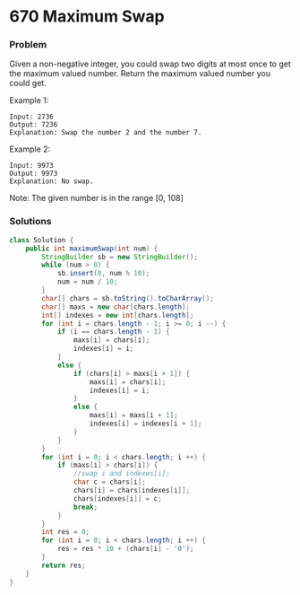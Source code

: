 # 670 Maximum Swap

### Problem

Given a non-negative integer, you could swap two digits at most once to get the maximum valued number. Return the maximum valued number you could get.

Example 1:
```
Input: 2736
Output: 7236
Explanation: Swap the number 2 and the number 7.
```
Example 2:
```
Input: 9973
Output: 9973
Explanation: No swap.
```
Note:
The given number is in the range [0, 108]

### Solutions

```java
class Solution {
    public int maximumSwap(int num) {
        StringBuilder sb = new StringBuilder();
        while (num > 0) {
            sb.insert(0, num % 10);
            num = num / 10;
        }
        char[] chars = sb.toString().toCharArray();
        char[] maxs = new char[chars.length];
        int[] indexes = new int[chars.length];
        for (int i = chars.length - 1; i >= 0; i --) {
            if (i == chars.length - 1) {
                maxs[i] = chars[i];
                indexes[i] = i;
            }
            else {
                if (chars[i] > maxs[i + 1]) {
                    maxs[i] = chars[i];
                    indexes[i] = i;
                }
                else {
                    maxs[i] = maxs[i + 1];
                    indexes[i] = indexes[i + 1];
                }
            }
        }
        for (int i = 0; i < chars.length; i ++) {
            if (maxs[i] > chars[i]) {
                //swap i and indexes[i];
                char c = chars[i];
                chars[i] = chars[indexes[i]];
                chars[indexes[i]] = c;
                break;
            }
        }
        int res = 0;
        for (int i = 0; i < chars.length; i ++) {
            res = res * 10 + (chars[i] - '0');
        }
        return res;
    }
}
```

